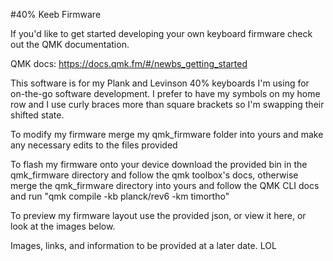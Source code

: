 #40% Keeb Firmware

If you'd like to get started developing your own keyboard firmware check out the QMK documentation.

QMK docs: https://docs.qmk.fm/#/newbs_getting_started

This software is for my Plank and Levinson 40% keyboards I'm using for on-the-go software development. I prefer to have my symbols on my home row and I use curly braces more than square brackets so I'm swapping their shifted state.

To modify my firmware merge my qmk_firmware folder into yours and make any necessary edits to the files provided

To flash my firmware onto your device download the provided bin in the qmk_firmware directory and follow the qmk toolbox's docs, otherwise merge the qmk_firmware directory into yours and follow the QMK CLI docs and run "qmk compile -kb planck/rev6 -km timortho"

To preview my firmware layout use the provided json, or view it here, or look at the images below.

Images, links, and information to be provided at a later date. LOL